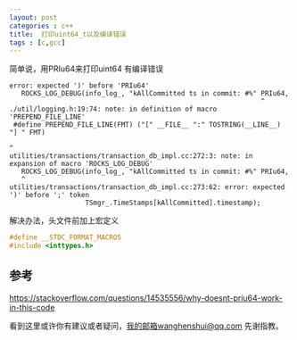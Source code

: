 ```yaml
---
layout: post
categories : c++
title:  打印uint64_t以及编译错误
tags : [c,gcc]
---
```

  

简单说，用PRIu64来打印uint64 有编译错误



```shell
error: expected ')' before 'PRIu64'
   ROCKS_LOG_DEBUG(info_log_, "kAllCommitted ts in commit: #%" PRIu64,
                                                               ^
./util/logging.h:19:74: note: in definition of macro 'PREPEND_FILE_LINE'
 #define PREPEND_FILE_LINE(FMT) ("[" __FILE__ ":" TOSTRING(__LINE__) "] " FMT)
                                                                          ^
utilities/transactions/transaction_db_impl.cc:272:3: note: in expansion of macro 'ROCKS_LOG_DEBUG'
   ROCKS_LOG_DEBUG(info_log_, "kAllCommitted ts in commit: #%" PRIu64,
   ^
utilities/transactions/transaction_db_impl.cc:273:62: error: expected ')' before ';' token
                   TSmgr_.TimeStamps[kAllCommitted].timestamp);

```

 解决办法，头文件前加上宏定义

```c++
#define __STDC_FORMAT_MACROS
#include <inttypes.h>
```



## 参考

<https://stackoverflow.com/questions/14535556/why-doesnt-priu64-work-in-this-code>

看到这里或许你有建议或者疑问，我的邮箱wanghenshui@qq.com 先谢指教。